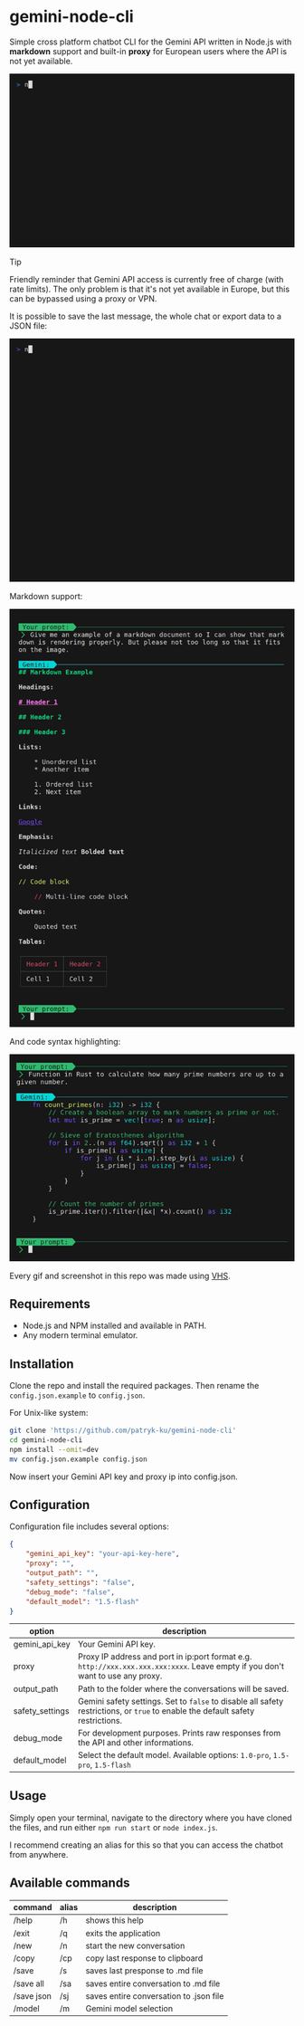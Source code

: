 # gemini-node-cli

Simple cross platform chatbot CLI for the Gemini API written in Node.js with **markdown** support and built-in **proxy** for European users where the API is not yet available.

![chat](/assets/chat.gif)

> [!TIP]
> Friendly reminder that Gemini API access is currently free of charge (with rate limits). The only problem is that it's not yet available in Europe, but this can be bypassed using a proxy or VPN.

It is possible to save the last message, the whole chat or export data to a JSON file:

![demo](/assets/demo.gif)

Markdown support:

![markdown](/assets/markdown.png)

And code syntax highlighting:

![code](/assets/code.png)

Every gif and screenshot in this repo was made using [VHS](https://github.com/charmbracelet/vhs).

## Requirements

- Node.js and NPM installed and available in PATH.
- Any modern terminal emulator.

## Installation

Clone the repo and install the required packages. Then rename the `config.json.example` to `config.json`.

For Unix-like system:

```sh
git clone 'https://github.com/patryk-ku/gemini-node-cli'
cd gemini-node-cli
npm install --omit=dev
mv config.json.example config.json
```

Now insert your Gemini API key and proxy ip into config.json.

## Configuration

Configuration file includes several options:

```json
{
	"gemini_api_key": "your-api-key-here",
	"proxy": "",
	"output_path": "",
	"safety_settings": "false",
	"debug_mode": "false",
	"default_model": "1.5-flash"
}
```

| option | description |
| --- | --- |
| gemini_api_key | Your Gemini API key.  |
| proxy | Proxy IP address and port in ip:port format e.g. `http://xxx.xxx.xxx.xxx:xxxx`. Leave empty if you don't want to use any proxy. |
| output_path | Path to the folder where the conversations will be saved. |
| safety_settings | Gemini safety settings. Set to `false` to disable all safety restrictions, or `true` to enable the default safety restrictions. |
| debug_mode | For development purposes. Prints raw responses from the API and other informations. |
| default_model | Select the default model. Available options: `1.0-pro`, `1.5-pro`, `1.5-flash` |

## Usage

Simply open your terminal, navigate to the directory where you have cloned the files, and run either `npm run start` or `node index.js`.

I recommend creating an alias for this so that you can access the chatbot from anywhere.

## Available commands

| command | alias | description |
|---|---|---|
| /help | /h | shows this help |
| /exit | /q | exits the application |
| /new | /n | start the new conversation |
| /copy | /cp | copy last response to clipboard |
| /save | /s | saves last presponse to .md file |
| /save all | /sa | saves entire conversation to .md file |
| /save json | /sj | saves entire conversation to .json file |
| /model | /m | Gemini model selection |
